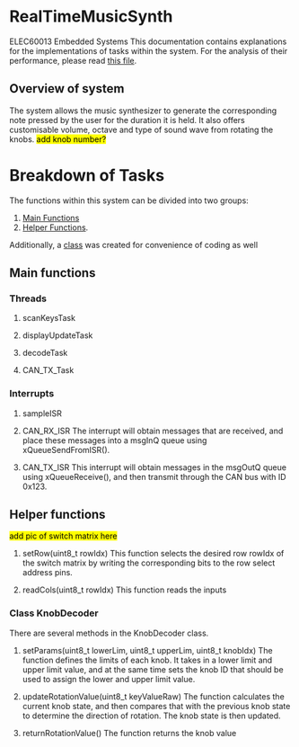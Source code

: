 # RealTimeMusicSynth
ELEC60013 Embedded Systems
This documentation contains explanations for the implementations of tasks within the system. For the analysis of their performance, please read [this file](Analysis.md).

## Overview of system <a name="link1"></a>
The system allows the music synthesizer to generate the corresponding note pressed by the user for the duration it is held. It also offers customisable volume, octave and type of sound wave from rotating the knobs. <mark>add knob number?</mark>

# Breakdown of Tasks
The functions within this system can be divided into two groups:
1. [Main Functions](#main)
2. [Helper Functions](#helper).

Additionally, a [class](#class-knobdecoder) was created for convenience of coding as well

## Main functions <a name="main"></a>

### Threads
1. scanKeysTask

2. displayUpdateTask

3. decodeTask

4. CAN_TX_Task



### Interrupts
1. sampleISR

2. CAN_RX_ISR
The interrupt will obtain messages that are received, and place these messages into a msgInQ queue using xQueueSendFromISR().

3. CAN_TX_ISR
This interrupt will obtain messages in the msgOutQ queue using xQueueReceive(), and then transmit through the CAN bus with ID 0x123.

## Helper functions <a name="helper"></a>

<mark>add pic of switch matrix here</mark>

1. setRow(uint8_t rowIdx)
This function selects the desired row rowIdx of the switch matrix by writing the corresponding bits to the row select address pins.

2. readCols(uint8_t rowIdx)
This function reads the inputs 


### Class KnobDecoder

There are several methods in the KnobDecoder class.
1. setParams(uint8_t lowerLim, uint8_t upperLim, uint8_t knobIdx)
The function defines the limits of each knob. It takes in a lower limit and upper limit value, and at the same time sets the knob ID that should be used to assign the lower and upper limit value.

2. updateRotationValue(uint8_t keyValueRaw)
The function calculates the current knob state, and then compares that with the previous knob state to determine the direction of rotation. The knob state is then updated.

3. returnRotationValue()
The function returns the knob value